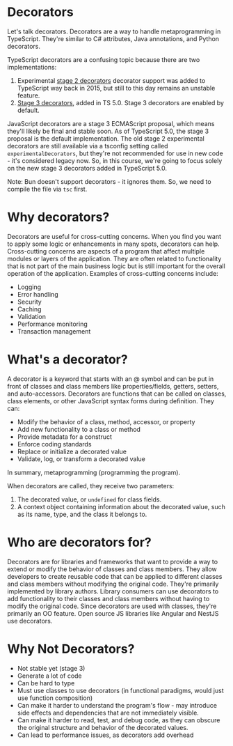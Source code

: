 # Decorators

Let's talk decorators. Decorators are a way to handle metaprogramming in TypeScript. They're similar to C# attributes, Java annotations, and Python decorators.

TypeScript decorators are a confusing topic because there are two implementations:

1. Experimental [stage 2 decorators](https://www.typescriptlang.org/docs/handbook/decorators.html) decorator support was added to TypeScript way back in 2015, but still to this day remains an unstable feature.
2. [Stage 3 decorators](https://devblogs.microsoft.com/typescript/announcing-typescript-5-0/#decorators), added in TS 5.0. Stage 3 decorators are enabled by default.

JavaScript decorators are a stage 3 ECMAScript proposal, which means they'll likely be final and stable soon. As of TypeScript 5.0, the stage 3 proposal is the default implementation. The old stage 2 experimental decorators are still available via a tsconfig setting called `experimentalDecorators`, but they're not recommended for use in new code - it's considered legacy now. So, in this course, we're going to focus solely on the new stage 3 decorators added in TypeScript 5.0.

Note: Bun doesn't support decorators - it ignores them. So, we need to compile the file via `tsc` first.

# Why decorators?

Decorators are useful for cross-cutting concerns. When you find you want to apply some logic or enhancements in many spots, decorators can help.
Cross-cutting concerns are aspects of a program that affect multiple modules or layers of the application. They are often related to functionality that is not part of the main business logic but is still important for the overall operation of the application. Examples of cross-cutting concerns include:

- Logging
- Error handling
- Security
- Caching
- Validation
- Performance monitoring
- Transaction management

# What's a decorator?

A decorator is a keyword that starts with an @ symbol and can be put in front of classes and class members like properties/fields, getters, setters, and auto-accessors. Decorators are functions that can be called on classes, class elements, or other JavaScript syntax forms during definition. They can:

- Modify the behavior of a class, method, accessor, or property
- Add new functionality to a class or method
- Provide metadata for a construct
- Enforce coding standards
- Replace or initialize a decorated value
- Validate, log, or transform a decorated value

In summary, metaprogramming (programming the program).

When decorators are called, they receive two parameters:

1. The decorated value, or `undefined` for class fields.
2. A context object containing information about the decorated value, such as its name, type, and the class it belongs to.

# Who are decorators for?

Decorators are for libraries and frameworks that want to provide a way to extend or modify the behavior of classes and class members. They allow developers to create reusable code that can be applied to different classes and class members without modifying the original code. They're primarily implemented by library authors. Library consumers can use decorators to add functionality to their classes and class members without having to modify the original code. Since decorators are used with classes, they're primarily an OO feature. Open source JS libraries like Angular and NestJS use decorators.

# Why Not Decorators?

- Not stable yet (stage 3)
- Generate a lot of code
- Can be hard to type
- Must use classes to use decorators (in functional paradigms, would just use function composition)
- Can make it harder to understand the program's flow - may introduce side effects and dependencies that are not immediately visible.
- Can make it harder to read, test, and debug code, as they can obscure the original structure and behavior of the decorated values.
- Can lead to performance issues, as decorators add overhead
